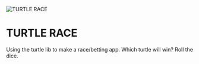 ![TURTLE RACE](url "TURTLE RACE")
# TURTLE RACE
Using the turtle lib to make a race/betting app. Which turtle will win? Roll the dice.
